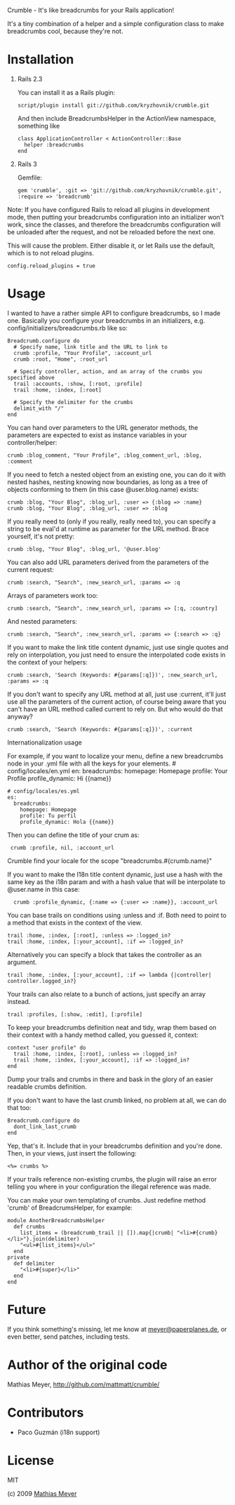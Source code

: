 Crumble - It's like breadcrumbs for your Rails application!

It's a tiny combination of a helper and a simple configuration class to make breadcrumbs cool, because they're not.

Installation
============

1.  Rails 2.3

    You can install it as a Rails plugin:

        script/plugin install git://github.com/kryzhovnik/crumble.git

    And then include BreadcrumbsHelper in the ActionView namespace, something like

        class ApplicationController < ActionController::Base
          helper :breadcrumbs
        end

2.  Rails 3

    Gemfile:

        gem 'crumble', :git => 'git://github.com/kryzhovnik/crumble.git', :require => 'breadcrumb'

Note: If you have configured Rails to reload all plugins in development mode, then putting your breadcrumbs configuration into an initializer won't work, since the classes, and therefore the breadcrumbs configuration will be unloaded after the request, and not be reloaded before the next one.

This will cause the problem. Either disable it, or let Rails use the default, which is to not reload plugins.

    config.reload_plugins = true


Usage
=====

I wanted to have a rather simple API to configure breadcrumbs, so I made one. Basically you configure your breadcrumbs in an initializers, e.g. config/initializers/breadcrumbs.rb like so:

    Breadcrumb.configure do
      # Specify name, link title and the URL to link to
      crumb :profile, "Your Profile", :account_url
      crumb :root, "Home", :root_url
      
      # Specify controller, action, and an array of the crumbs you specified above
      trail :accounts, :show, [:root, :profile]
      trail :home, :index, [:root]
      
      # Specify the delimiter for the crumbs
      delimit_with "/"
    end

You can hand over parameters to the URL generator methods, the parameters are expected to exist as instance variables in your controller/helper:

    crumb :blog_comment, "Your Profile", :blog_comment_url, :blog, :comment

If you need to fetch a nested object from an existing one, you can do it with nested hashes, nesting knowing now boundaries, as long as a tree of objects conforming to them (in this case @user.blog.name) exists:

    crumb :blog, "Your Blog", :blog_url, :user => {:blog => :name}
    crumb :blog, "Your Blog", :blog_url, :user => :blog

If you really need to (only if you really, really need to), you can specify a string to be eval'd at runtime as parameter for the URL method. Brace yourself, it's not pretty:

    crumb :blog, "Your Blog", :blog_url, '@user.blog'

You can also add URL parameters derived from the parameters of the current request:

    crumb :search, "Search", :new_search_url, :params => :q

Arrays of parameters work too:

    crumb :search, "Search", :new_search_url, :params => [:q, :country]

And nested parameters:

    crumb :search, "Search", :new_search_url, :params => {:search => :q}

If you want to make the link title content dynamic, just use single quotes and rely on interpolation, you just need to ensure the interpolated code exists in the context of your helpers:

    crumb :search, 'Search (Keywords: #{params[:q]})', :new_search_url, :params => :q

If you don't want to specify any URL method at all, just use :current, it'll just use all the parameters of the current action, of course being aware that you can't have an URL method called current to rely on. But who would do that anyway?

    crumb :search, 'Search (Keywords: #{params[:q]})', :current

Internationalization usage

For example, if you want to localize your menu, define a new breadcrumbs node in your .yml file with all the keys for your elements.
    # config/locales/en.yml
    en:
      breadcrumbs:
        homepage: Homepage
        profile: Your Profile
        profile_dynamic: Hi {{name}}

    # config/locales/es.yml
    es:
      breadcrumbs:
        homepage: Homepage
        profile: Tu perfil
        profile_dynamic: Hola {{name}}

Then you can define the title of your crum as:

     crumb :profile, nil, :account_url

Crumble find your locale for the scope "breadcrumbs.#{crumb.name}"

If you want to make the I18n title content dynamic, just use a hash with the same key as the i18n param and with a hash value that will be interpolate to @user.name in this case:

      crumb :profile_dynamic, {:name => {:user => :name}}, :account_url

You can base trails on conditions using :unless and :if. Both need to point to a method that exists in the context of the view.

    trail :home, :index, [:root], :unless => :logged_in?
    trail :home, :index, [:your_account], :if => :logged_in?

Alternatively you can specify a block that takes the controller as an argument.

    trail :home, :index, [:your_account], :if => lambda {|controller| controller.logged_in?}

Your trails can also relate to a bunch of actions, just specify an array instead.

    trail :profiles, [:show, :edit], [:profile]

To keep your breadcrumbs definition neat and tidy, wrap them based on their context with a handy method called, you guessed it, context:

    context "user profile" do
      trail :home, :index, [:root], :unless => :logged_in?
      trail :home, :index, [:your_account], :if => :logged_in?
    end

Dump your trails and crumbs in there and bask in the glory of an easier readable crumbs definition.

If you don't want to have the last crumb linked, no problem at all, we can do that too:

    Breadcrumb.configure do
      dont_link_last_crumb
    end

Yep, that's it. Include that in your breadcrumbs definition and you're done.
Then, in your views, just insert the following:

    <%= crumbs %>

If your trails reference non-existing crumbs, the plugin will raise an error telling you where in your configuration the illegal reference was made.


You can make your own templating of crumbs. Just redefine method 'crumb' of BreadcrumsHelper, for example:

    module AnotherBreadcrumbsHelper
      def crumbs
        list_items = (breadcrumb_trail || []).map{|crumb| "<li>#{crumb}</li>"}.join(delimiter)
        "<ul>#{list_items}</ul>"
      end
    private
      def delimiter
        "<li>#{super}</li>"
      end
    end


Future
======

If you think something's missing, let me know at <meyer@paperplanes.de>, or even better, send patches, including tests.


Author of the original code
===========

Mathias Meyer, http://github.com/mattmatt/crumble/

Contributors
===========

* Paco Guzmán (i18n support)

License
=======

MIT

(c) 2009 [Mathias Meyer](http://www.paperplanes.de)
